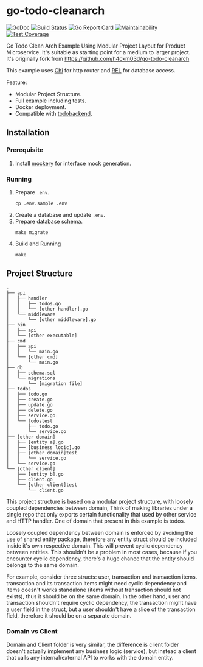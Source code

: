 # go-todo-cleanarch

[![GoDoc](https://godoc.org/github.com/h4ckm03d/go-todo-cleanarch?status.svg)](https://godoc.org/github.com/h4ckm03d/go-todo-cleanarch)
[![Build Status](https://travis-ci.com/h4ckm03d/go-todo-cleanarch.svg?branch=master)](https://travis-ci.com/h4ckm03d/go-todo-cleanarch)
[![Go Report Card](https://goreportcard.com/badge/github.com/h4ckm03d/go-todo-cleanarch)](https://goreportcard.com/report/github.com/h4ckm03d/go-todo-cleanarch)
[![Maintainability](https://api.codeclimate.com/v1/badges/ce812254a495e287b45d/maintainability)](https://codeclimate.com/github/h4ckm03d/go-todo-cleanarch/maintainability)
[![Test Coverage](https://api.codeclimate.com/v1/badges/ce812254a495e287b45d/test_coverage)](https://codeclimate.com/github/h4ckm03d/go-todo-cleanarch/test_coverage)

Go Todo Clean Arch Example Using Modular Project Layout for Product Microservice. It's suitable as starting point for a medium to larger project. It's originally fork from https://github.com/h4ckm03d/go-todo-cleanarch

This example uses [Chi](https://github.com/go-chi/chi) for http router and [REL](https://github.com/go-rel/rel) for database access.

Feature:

- Modular Project Structure.
- Full example including tests.
- Docker deployment.
- Compatible with [todobackend](https://www.todobackend.com/specs/index.html).

## Installation

### Prerequisite

1. Install [mockery](https://github.com/vektra/mockery#installation) for interface mock generation.

### Running

1. Prepare `.env`.
    ```
    cp .env.sample .env
    ```
2. Create a database and update `.env`.
2. Prepare database schema.
    ```
    make migrate
    ```
3. Build and Running
    ```
    make
    ```

## Project Structure

```
.
├── api
│   ├── handler
│   │   ├── todos.go
│   │   └── [other handler].go
│   └── middleware
│       └── [other middleware].go
├── bin
│   ├── api
│   └── [other executable]
├── cmd
│   ├── api
│   │   └── main.go
│   └── [other cmd]
│       └── main.go
├── db
│   ├── schema.sql
│   └── migrations
│       └── [migration file]
├── todos
│   ├── todo.go
│   ├── create.go
│   ├── update.go
│   ├── delete.go
│   ├── service.go
│   └── todostest
│       ├── todo.go
│       └── service.go
├── [other domain]
│   ├── [entity a].go
│   ├── [business logic].go
│   ├── [other domain]test
│   │   └── service.go
│   └── service.go
└── [other client]
    ├── [entity b].go
    ├── client.go
    └── [other client]test
        └── client.go
```

This project structure is based on a modular project structure, with loosely coupled dependencies between domain, Think of making libraries under a single repo that only exports certain functionality that used by other service and HTTP handler. One of domain that present in this example is todos.

Loosely coupled dependency between domain is enforced by avoiding the use of shared entity package, therefore any entity struct should be included inside it's own respective domain. This will prevent cyclic dependency between entities. This shouldn't be a problem in most cases, because if you encounter cyclic dependency, there's a huge chance that the entity should belongs to the same domain.

For example, consider three structs: user, transaction and transaction items. transaction and its transaction items might need cyclic dependency and items doesn't works standalone (items without transaction should not exists), thus it should be on the same domain.
In the other hand, user and transaction shouldn't require cyclic dependency, the transaction might have a user field in the struct, but a user shouldn't have a slice of the transaction field, therefore it should be on a separate domain.

### Domain vs Client

Domain and Client folder is very similar, the difference is client folder doesn't actually implement any business logic (service), but instead a client that calls any internal/external API to works with the domain entity.
